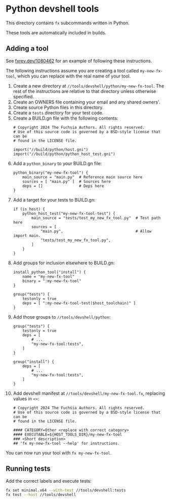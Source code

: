 # Python devshell tools

This directory contains `fx` subcommands written in Python.

These tools are automatically included in builds.

## Adding a tool

See [fxrev.dev/1080462](https://fxrev.dev/1080462) for an example
of following these instructions.

The following instructions assume you are creating a tool called
`my-new-fx-tool`, which you can replace with the real name of your
tool.

1. Create a new directory at
`//tools/devshell/python/my-new-fx-tool`. The rest of the
instructions are relative to that directory unless otherwise
specified.
1. Create an OWNERS file containing your email and any shared owners'.
1. Create source Python files in this directory.
1. Create a `tests` directory for your test code.
1. Create a BUILD.gn file with the following contents:
    ```gn
    # Copyright 2024 The Fuchsia Authors. All rights reserved.
    # Use of this source code is governed by a BSD-style license that can be
    # found in the LICENSE file.

    import("//build/python/host.gni")
    import("//build/python/python_host_test.gni")
    ```
1. Add a `python_binary` to your BUILD.gn file:
    ```gn
    python_binary("my-new-fx-tool") {
        main_source = "main.py"  # Reference main source here
        sources = [ "main.py" ]  # Sources here
        deps = []                # Deps here
    }
    ```
1. Add a target for your tests to BUILD.gn:
    ```gn
    if (is_host) {
        python_host_test("my-new-fx-tool-test") {
            main_source = "tests/test_my_new_fx_tool.py"  # Test path here
            sources = [
                "main.py",                                # Allow import main.
                "tests/test_my_new_fx_tool.py",
            ]
        }
    }
    ```
1. Add groups for inclusion elsewhere to BUILD.gn:
    ```gn
    install_python_tool("install") {
        name = "my-new-fx-tool"
        binary = ":my-new-fx-tool"
    }

    group("tests") {
        testonly = true
        deps = [ ":my-new-fx-tool-test($host_toolchain)" ]
    }
    ```
1. Add those groups to `//tools/devshell/python`:
    ```gn
    group("tests") {
        testonly = true
        deps = [
            # ...
            "my-new-fx-tool:tests",
        ]
    }

    group("install") {
        deps = [
            # ...
            "my-new-fx-tool:tests",
        ]
    }
    ```
1. Add devshell manifest at `//tools/devshell/my-new-fx-tool.fx`,
replacing values in `<>`:
    ```
    # Copyright 2024 The Fuchsia Authors. All rights reserved.
    # Use of this source code is governed by a BSD-style license that can be
    # found in the LICENSE file.

    #### CATEGORY=Other <replace with correct category>
    #### EXECUTABLE=${HOST_TOOLS_DIR}/my-new-fx-tool
    ### <Short description>
    ## 'fx my-new-fx-tool --help' for instructions.
    ```

You can now run your tool with `fx my-new-fx-tool`.

## Running tests

Add the correct labels and execute tests:

```bash
fx set minimal.x64 --with-test //tools/devshell:tests
fx test --host //tools/devshell
```

